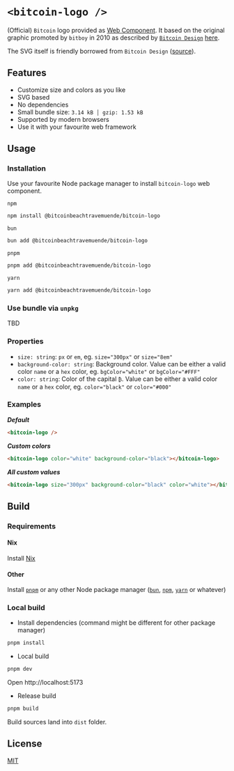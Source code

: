 # `<bitcoin-logo />`

(Official) `Bitcoin` logo provided as [Web Component](https://developer.mozilla.org/en-US/docs/Web/API/Web_components). It based on the original graphic promoted by `bitboy` in 2010 as described by [`Bitcoin Design`](https://bitcoin.design) [here](https://bitcoin.design/guide/getting-started/visual-language/#update-by-bitboy).

The SVG itself is friendly borrowed from `Bitcoin Design` ([source](https://bitcoin.design/assets/images/guide/getting-started/visual-language/bitcoin-symbol.svg)).

## Features

- Customize size and colors as you like
- SVG based
- No dependencies
- Small bundle size: `3.14 kB │ gzip: 1.53 kB`
- Supported by modern browsers
- Use it with your favourite web framework

## Usage

### Installation 

Use your favourite Node package manager to install `bitcoin-logo` web component.

`npm`

```bash
npm install @bitcoinbeachtravemuende/bitcoin-logo
```

`bun`

```bash
bun add @bitcoinbeachtravemuende/bitcoin-logo
```

`pnpm`

```bash
pnpm add @bitcoinbeachtravemuende/bitcoin-logo
```

`yarn`

```bash
yarn add @bitcoinbeachtravemuende/bitcoin-logo
```

### Use bundle via `unpkg`

TBD

### Properties

- `size: string`: `px` or `em`, eg. `size="300px"` or `size="8em"`
- `background-color: string`: Background color. Value can be either a valid color `name` or a `hex` color, eg. `bgColor="white"` or `bgColor="#FFF"`
- `color: string`: Color of the capital `₿`. Value can be either a valid color `name` or a `hex` color, eg. `color="black"` or `color="#000"`

### Examples

**_Default_**

```html
<bitcoin-logo />
```

**_Custom colors_**

```html
<bitcoin-logo color="white" background-color="black"></bitcoin-logo>
```


**_All custom values_**

```html
<bitcoin-logo size="300px" background-color="black" color="white"></bitcoin-logo>
```

## Build

### Requirements

#### Nix

Install [Nix](https://zero-to-flakes.com/install)

#### Other

Install [`pnpm`](https://pnpm.io/) or any other Node package manager ([`bun`](https://bun.sh/), [`npm`](https://docs.npmjs.com/downloading-and-installing-node-js-and-npm), [`yarn`](https://yarnpkg.com/) or whatever)

### Local build

- Install dependencies (command might be different for other package manager)

```bash
pnpm install
```

- Local build

```bash
pnpm dev
```
Open http://localhost:5173

- Release build

```bash
pnpm build
```
Build sources land into `dist` folder.

## License

[MIT](./LICENSE)
